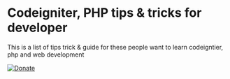 Codeigniter, PHP tips & tricks for developer
=========

This is a list of tips trick &  guide for these people want to learn codeigntier, php and web development

[![Donate](https://www.paypalobjects.com/en_US/i/btn/btn_donate_LG.gif)](https://www.paypal.com/cgi-bin/webscr?cmd=_donations&business=phplaw%40gmail%2ecom&lc=VN&item_name=Sublime%20Text%20Nitrous%20Theme&currency_code=USD&bn=PP%2dDonationsBF%3abtn_donate_SM%2egif%3aNonHosted)

